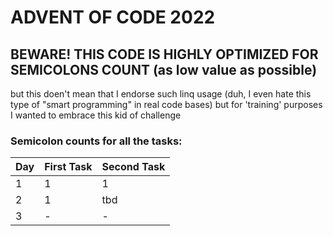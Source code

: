 # ADVENT OF CODE 2022

## BEWARE! THIS CODE IS HIGHLY OPTIMIZED FOR SEMICOLONS COUNT (as low value as possible)
but this doen't mean that I endorse such linq usage (duh, I even hate this type of "smart programming" in real code bases) but for 'training' purposes I wanted to embrace this kid of challenge 

### Semicolon counts for all the tasks:

| Day | First Task | Second Task |
| --- | ---------- | ----------- |
| 1 | 1 | 1|
| 2 | 1 | tbd|
| 3 | - | - |
